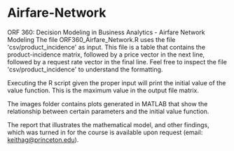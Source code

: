 # Airfare-Network
ORF 360: Decision Modeling in Business Analytics - Airfare Network Modeling
The file ORF360_Airfare_Network.R uses the file 'csv/product_incidence' as input. 
This file is a table that contains the product-incidence matrix, 
followed by a price vector in the next line, 
followed by a request rate vector in the final line. Feel free to inspect the file 
'csv/product_incidence' to understand the formatting.

Executing the R script given the proper input will print the initial value of the value function.
This is the maximum value in the output file matrix.

The images folder contains plots generated in MATLAB that show the relationship
between certain parameters and the initial value function.

The report that illustrates the mathematical model, and other findings, which was turned in for the course is available upon request (email: keithag@princeton.edu).
